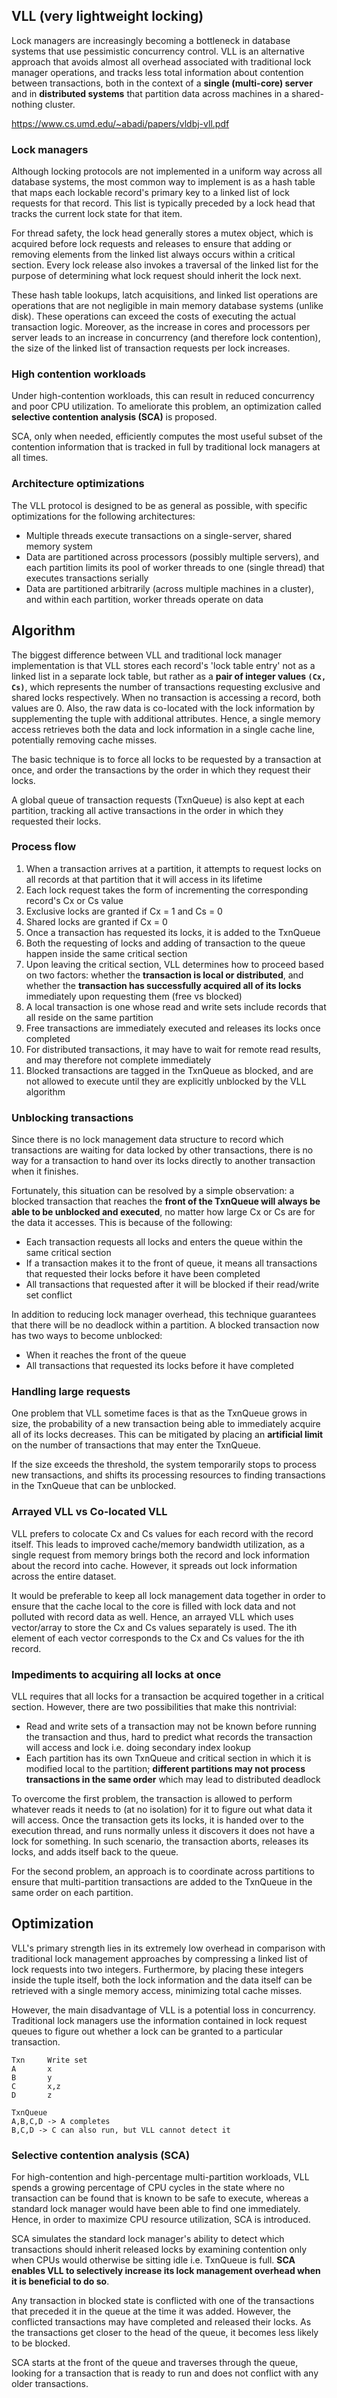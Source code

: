 ## VLL (very lightweight locking)

Lock managers are increasingly becoming a bottleneck in database systems that use pessimistic concurrency control. VLL is an alternative approach that avoids almost all overhead associated with traditional lock manager operations, and tracks less total information about contention between transactions, both in the context of a **single (multi-core) server** and in **distributed systems** that partition data across machines in a shared-nothing cluster.

https://www.cs.umd.edu/~abadi/papers/vldbj-vll.pdf

### Lock managers

Although locking protocols are not implemented in a uniform way across all database systems, the most common way to implement is as a hash table that maps each lockable record's primary key to a linked list of lock requests for that record. This list is typically preceded by a lock head that tracks the current lock state for that item.

For thread safety, the lock head generally stores a mutex object, which is acquired before lock requests and releases to ensure that adding or removing elements from the linked list always occurs within a critical section. Every lock release also invokes a traversal of the linked list for the purpose of determining what lock request should inherit the lock next.

These hash table lookups, latch acquisitions, and linked list operations are operations that are not negligible in main memory database systems (unlike disk). These operations can exceed the costs of executing the actual transaction logic. Moreover, as the increase in cores and processors per server leads to an increase in concurrency (and therefore lock contention), the size of the linked list of transaction requests per lock increases.

### High contention workloads

Under high-contention workloads, this can result in reduced concurrency and poor CPU utilization. To ameliorate this problem, an optimization called **selective contention analysis (SCA)** is proposed.

SCA, only when needed, efficiently computes the most useful subset of the contention information that is tracked in full by traditional lock managers at all times.

### Architecture optimizations

The VLL protocol is designed to be as general as possible, with specific optimizations for the following architectures:

- Multiple threads execute transactions on a single-server, shared memory system
- Data are partitioned across processors (possibly multiple servers), and each partition limits its pool of worker threads to one (single thread) that executes transactions serially
- Data are partitioned arbitrarily (across multiple machines in a cluster), and within each partition, worker threads operate on data

## Algorithm

The biggest difference between VLL and traditional lock manager implementation is that VLL stores each record's 'lock table entry' not as a linked list in a separate lock table, but rather as a **pair of integer values `(Cx, Cs)`**, which represents the number of transactions requesting exclusive and shared locks respectively. When no transaction is accessing a record, both values are 0. Also, the raw data is co-located with the lock information by supplementing the tuple with additional attributes. Hence, a single memory access retrieves both the data and lock information in a single cache line, potentially removing cache misses.

The basic technique is to force all locks to be requested by a transaction at once, and order the transactions by the order in which they request their locks.

A global queue of transaction requests (TxnQueue) is also kept at each partition, tracking all active transactions in the order in which they requested their locks.

### Process flow

1. When a transaction arrives at a partition, it attempts to request locks on all records at that partition that it will access in its lifetime
2. Each lock request takes the form of incrementing the corresponding record's Cx or Cs value
3. Exclusive locks are granted if Cx = 1 and Cs = 0
4. Shared locks are granted if Cx = 0
5. Once a transaction has requested its locks, it is added to the TxnQueue
6. Both the requesting of locks and adding of transaction to the queue happen inside the same critical section
7. Upon leaving the critical section, VLL determines how to proceed based on two factors: whether the **transaction is local or distributed**, and whether the **transaction has successfully acquired all of its locks** immediately upon requesting them (free vs blocked)
8. A local transaction is one whose read and write sets include records that all reside on the same partition
9. Free transactions are immediately executed and releases its locks once completed
10. For distributed transactions, it may have to wait for remote read results, and may therefore not complete immediately
11. Blocked transactions are tagged in the TxnQueue as blocked, and are not allowed to execute until they are explicitly unblocked by the VLL algorithm

### Unblocking transactions

Since there is no lock management data structure to record which transactions are waiting for data locked by other transactions, there is no way for a transaction to hand over its locks directly to another transaction when it finishes.

Fortunately, this situation can be resolved by a simple observation: a blocked transaction that reaches the **front of the TxnQueue will always be able to be unblocked and executed**, no matter how large Cx or Cs are for the data it accesses. This is because of the following:

- Each transaction requests all locks and enters the queue within the same critical section
- If a transaction makes it to the front of queue, it means all transactions that requested their locks before it have been completed
- All transactions that requested after it will be blocked if their read/write set conflict

In addition to reducing lock manager overhead, this technique guarantees that there will be no deadlock within a partition. A blocked transaction now has two ways to become unblocked:

- When it reaches the front of the queue
- All transactions that requested its locks before it have completed

### Handling large requests

One problem that VLL sometime faces is that as the TxnQueue grows in size, the probability of a new transaction being able to immediately acquire all of its locks decreases. This can be mitigated by placing an **artificial limit** on the number of transactions that may enter the TxnQueue.

If the size exceeds the threshold, the system temporarily stops to process new transactions, and shifts its processing resources to finding transactions in the TxnQueue that can be unblocked.

### Arrayed VLL vs Co-located VLL

VLL prefers to colocate Cx and Cs values for each record with the record itself. This leads to improved cache/memory bandwidth utilization, as a single request from memory brings both the record and lock information about the record into cache. However, it spreads out lock information across the entire dataset.

It would be preferable to keep all lock management data together in order to ensure that the cache local to the core is filled with lock data and not polluted with record data as well. Hence, an arrayed VLL which uses vector/array to store the Cx and Cs values separately is used. The ith element of each vector corresponds to the Cx and Cs values for the ith record.

### Impediments to acquiring all locks at once

VLL requires that all locks for a transaction be acquired together in a critical section. However, there are two possibilities that make this nontrivial:

- Read and write sets of a transaction may not be known before running the transaction and thus, hard to predict what records the transaction will access and lock i.e. doing secondary index lookup
- Each partition has its own TxnQueue and critical section in which it is modified local to the partition; **different partitions may not process transactions in the same order** which may lead to distributed deadlock

To overcome the first problem, the transaction is allowed to perform whatever reads it needs to (at no isolation) for it to figure out what data it will access. Once the transaction gets its locks, it is handed over to the execution thread, and runs normally unless it discovers it does not have a lock for something. In such scenario, the transaction aborts, releases its locks, and adds itself back to the queue.

For the second problem, an approach is to coordinate across partitions to ensure that multi-partition transactions are added to the TxnQueue in the same order on each partition.

## Optimization

VLL's primary strength lies in its extremely low overhead in comparison with traditional lock management approaches by compressing a linked list of lock requests into two integers. Furthermore, by placing these integers inside the tuple itself, both the lock information and the data itself can be retrieved with a single memory access, minimizing total cache misses.

However, the main disadvantage of VLL is a potential loss in concurrency. Traditional lock managers use the information contained in lock request queues to figure out whether a lock can be granted to a particular transaction.

```
Txn     Write set
A       x
B       y
C       x,z
D       z

TxnQueue
A,B,C,D -> A completes
B,C,D -> C can also run, but VLL cannot detect it
```

### Selective contention analysis (SCA)

For high-contention and high-percentage multi-partition workloads, VLL spends a growing percentage of CPU cycles in the state where no transaction can be found that is known to be safe to execute, whereas a standard lock manager would have been able to find one immediately. Hence, in order to maximize CPU resource utilization, SCA is introduced.

SCA simulates the standard lock manager's ability to detect which transactions should inherit released locks by examining contention only when CPUs would otherwise be sitting idle i.e. TxnQueue is full. **SCA enables VLL to selectively increase its lock management overhead when it is beneficial to do so**.

Any transaction in blocked state is conflicted with one of the transactions that preceded it in the queue at the time it was added. However, the conflicted transactions may have completed and released their locks. As the transactions get closer to the head of the queue, it becomes less likely to be blocked.

SCA starts at the front of the queue and traverses through the queue, looking for a transaction that is ready to run and does not conflict with any older transactions.
